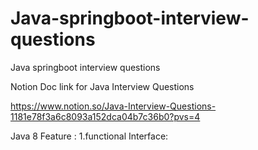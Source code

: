 # Java-springboot-interview-questions
Java springboot interview questions


Notion Doc link for Java Interview Questions

https://www.notion.so/Java-Interview-Questions-1181e78f3a6c8093a152dca04b7c36b0?pvs=4

Java 8 Feature :
1.functional Interface: 
